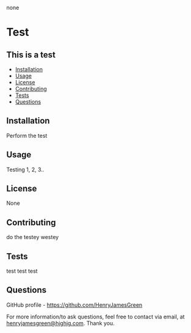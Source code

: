 
none

# Test

## This is a test

- [Installation](#Installation)
- [Usage](#Usage)
- [License](#License)
- [Contributing](#Contributing)
- [Tests](#Tests)
- [Questions](#Questions)

## Installation
Perform the test

## Usage
Testing 1, 2, 3..

## License
None

## Contributing
do the testey westey

## Tests
test test test

## Questions

GitHub profile - https://github.com/HenryJamesGreen

For more information/to ask questions, feel free to contact via email, at henryjamesgreen@hjghjg.com. Thank you.

  
